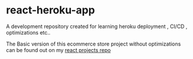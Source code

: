 # react-heroku-app
A development repository created for learning heroku deployment , CI/CD , optimizations etc..


The Basic version of this ecommerce store project without optimizations can be found out on my [react projects repo](https://github.com/DEVELOPER-IN-PROGRESS/react-projects.git)

